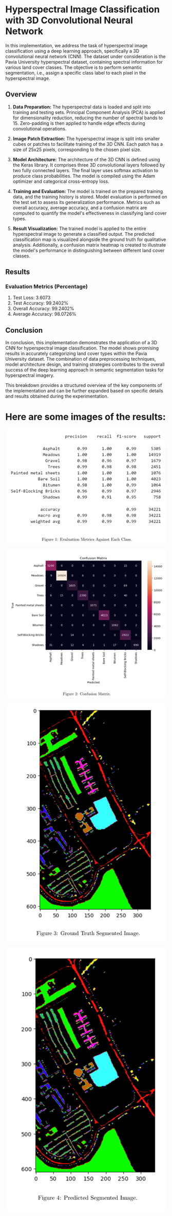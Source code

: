 # Hyperspectral Image Classification with 3D Convolutional Neural Network

In this implementation, we address the task of hyperspectral image classification using a deep learning approach, specifically a 3D convolutional neural network (CNN). The dataset under consideration is the Pavia University hyperspectral dataset, containing spectral information for various land cover classes. The objective is to perform semantic segmentation, i.e., assign a specific class label to each pixel in the hyperspectral image.

## Overview

1. **Data Preparation:** The hyperspectral data is loaded and split into training and testing sets. Principal Component Analysis (PCA) is applied for dimensionality reduction, reducing the number of spectral bands to 15. Zero-padding is then applied to handle edge effects during convolutional operations.
   
2. **Image Patch Extraction:** The hyperspectral image is split into smaller cubes or patches to facilitate training of the 3D CNN. Each patch has a size of 25x25 pixels, corresponding to the chosen pixel size.

3. **Model Architecture:** The architecture of the 3D CNN is defined using the Keras library. It comprises three 3D convolutional layers followed by two fully connected layers. The final layer uses softmax activation to produce class probabilities. The model is compiled using the Adam optimizer and categorical cross-entropy loss.

4. **Training and Evaluation:** The model is trained on the prepared training data, and the training history is stored. Model evaluation is performed on the test set to assess its generalization performance. Metrics such as overall accuracy, average accuracy, and a confusion matrix are computed to quantify the model's effectiveness in classifying land cover types.

5. **Result Visualization:** The trained model is applied to the entire hyperspectral image to generate a classified output. The predicted classification map is visualized alongside the ground truth for qualitative analysis. Additionally, a confusion matrix heatmap is created to illustrate the model's performance in distinguishing between different land cover classes.

## Results

### Evaluation Metrics (Percentage)

1. Test Loss: 3.6073
2. Test Accuracy: 99.2402%
3. Overall Accuracy: 99.2402%
4. Average Accuracy: 98.0726%

## Conclusion

In conclusion, this implementation demonstrates the application of a 3D CNN for hyperspectral image classification. The model shows promising results in accurately categorizing land cover types within the Pavia University dataset. The combination of data preprocessing techniques, model architecture design, and training strategies contributes to the overall success of the deep learning approach in semantic segmentation tasks for hyperspectral imagery.

This breakdown provides a structured overview of the key components of the implementation and can be further expanded based on specific details and results obtained during the experimentation.

# Here are some images of the results:

![EvaluationMetrics](results.png)

![ConfusionMatrix](confmat.png)

![GroundTruth](original.png)

![Predicted](pred.png)
